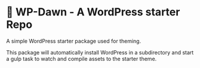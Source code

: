 # 🌅 WP-Dawn - A WordPress starter Repo

A simple WordPress starter package used for theming. 

This package will automatically install WordPress in a subdirectory and start a gulp task to watch and compile assets to the starter theme.